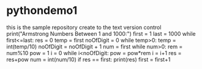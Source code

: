 # pythondemo1
this is the sample repository create to the text version control 
print("Armstrong Numbers Between 1 and 1000:")
first = 1
last = 1000
while first<=last:
  res = 0
  temp = first
  noOfDigit = 0
  while temp>0:
    temp = int(temp/10)
    noOfDigit = noOfDigit + 1
  num = first
  while num>0:
    rem = num%10
    pow = 1
    i = 0
    while i<noOfDigit:
      pow = pow*rem
      i = i+1
    res = res+pow
    num = int(num/10)
  if res == first:
    print(res)
  first = first+1
